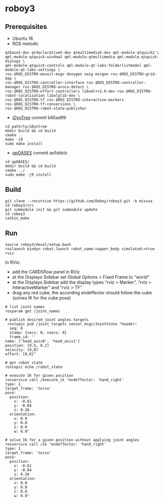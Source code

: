 # roboy3
## Prerequisites
- Ubuntu 18
- ROS melodic
```sudo apt install ros-$ROS_DISTRO-desktop-full libeigen3-dev libxml2-dev coinor-libipopt-dev \
qtbase5-dev qtdeclarative5-dev qtmultimedia5-dev qml-module-qtquick2 \
qml-module-qtquick-window2 qml-module-qtmultimedia qml-module-qtquick-dialogs \
qml-module-qtquick-controls qml-module-qt-labs-folderlistmodel qml-module-qt-labs-settings \
ros-$ROS_DISTRO-moveit-msgs doxygen swig mscgen ros-$ROS_DISTRO-grid-map \
ros-$ROS_DISTRO-controller-interface ros-$ROS_DISTRO-controller-manager ros-$ROS_DISTRO-aruco-detect \
ros-$ROS_DISTRO-effort-controllers libxml++2.6-dev ros-$ROS_DISTRO-robot-localization libalglib-dev \
ros-$ROS_DISTRO-tf ros-$ROS_DISTRO-interactive-markers ros-$ROS_DISTRO-tf-conversions \
ros-$ROS_DISTRO-robot-state-publisher
```
- [iDynTree](https://github.com/robotology/iDynTree/tree/b65ad9939152c89dc2f7dc484b6e8687882d6b34) commit b65ad99
```
cd path/to/iDyntree
mkdir build && cd build
cmake ..
make -j9
sudo make install
```
- [qpOASES](https://github.com/robotology-dependencies/qpOASES/tree/ae5ddcb40e756b86a11ec16b91eb6a7d8eefe2e5) commit ae5ddcb
```
cd qpOASES/
mkdir build && cd build
cmake ../
sudo make -j9 install
```
## Build
```
git clone --recursive https://github.com/Roboy/roboy3.git -b missxa
cd roboy3/src
git submodule init && git submodule update
cd roboy3
catkin_make
```
## Run
```
source roboy3/devel/setup.bash
roslaunch kindyn robot.launch robot_name:=upper_body simulated:=true
rviz
```
In RViz:
- add the CARDSflow panel in RViz
- at the Displays Sidebar set Global Options > Fixed Frame to “world”
- at the Displays Sidebar add the display types “rviz > Marker”, “rviz > InteractiveMarker” and “rviz > TF”
- drag any red cube, the according endeffector should follow the cube (solves IK for the cube pose)

```
# list joint names
rosparam get /joint_names

# publish desired joint angles targets
 rostopic pub /joint_targets sensor_msgs/JointState "header:
  seq: 0
  stamp: {secs: 0, nsecs: 0}
  frame_id: ''
name: ['head_axis0', 'head_axis1']
position: [0.5, 0.2]
velocity: [0,0]
effort: [0,0]" 

# get robot state
rostopic echo /robot_state

# execute IK for given position
rosservice call /execute_ik "endeffector: 'hand_right'
type: 1
target_frame: 'torso'
pose:
  position:
    x: -0.61
    y: -0.04
    z: 0.26
  orientation:
    x: 0.0
    y: 0.0
    z: 0.0
    w: 0.0"
    
# solve IK for a given position without applying joint angles
rosservice call /ik "endeffector: 'hand_right'
type: 1
target_frame: 'torso'
pose:
  position:
    x: -0.61
    y: -0.04
    z: 0.26
  orientation:
    x: 0.0
    y: 0.0
    z: 0.0
    w: 0.0"
```


